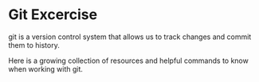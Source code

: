 # Git Excercise

git is a version control system that allows us to track changes and commit them to history.

Here is a growing collection of resources and helpful commands to know when working with git.
